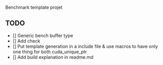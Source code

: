 Benchmark template projet


## TODO

- [] Generic bench buffer type
- [] Add check
- [] Put template generation in a include file & use macros to have only one thing for both cuda_unique_ptr
- [] Add build explanation in readme.md